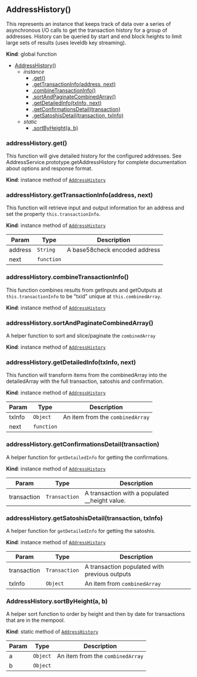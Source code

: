 <a name="AddressHistory"></a>
## AddressHistory()
This represents an instance that keeps track of data over a series of
asynchronous I/O calls to get the transaction history for a group of
addresses. History can be queried by start and end block heights to limit large sets
of results (uses leveldb key streaming).

**Kind**: global function  

* [AddressHistory()](#AddressHistory)
  * _instance_
    * [.get()](#AddressHistory+get)
    * [.getTransactionInfo(address, next)](#AddressHistory+getTransactionInfo)
    * [.combineTransactionInfo()](#AddressHistory+combineTransactionInfo)
    * [.sortAndPaginateCombinedArray()](#AddressHistory+sortAndPaginateCombinedArray)
    * [.getDetailedInfo(txInfo, next)](#AddressHistory+getDetailedInfo)
    * [.getConfirmationsDetail(transaction)](#AddressHistory+getConfirmationsDetail)
    * [.getSatoshisDetail(transaction, txInfo)](#AddressHistory+getSatoshisDetail)
  * _static_
    * [.sortByHeight(a, b)](#AddressHistory.sortByHeight)

<a name="AddressHistory+get"></a>
### addressHistory.get()
This function will give detailed history for the configured
addresses. See AddressService.prototype.getAddressHistory
for complete documentation about options and response format.

**Kind**: instance method of <code>[AddressHistory](#AddressHistory)</code>  
<a name="AddressHistory+getTransactionInfo"></a>
### addressHistory.getTransactionInfo(address, next)
This function will retrieve input and output information for an address
and set the property `this.transactionInfo`.

**Kind**: instance method of <code>[AddressHistory](#AddressHistory)</code>  

| Param | Type | Description |
| --- | --- | --- |
| address | <code>String</code> | A base58check encoded address |
| next | <code>function</code> |  |

<a name="AddressHistory+combineTransactionInfo"></a>
### addressHistory.combineTransactionInfo()
This function combines results from getInputs and getOutputs at
`this.transactionInfo` to be "txid" unique at `this.combinedArray`.

**Kind**: instance method of <code>[AddressHistory](#AddressHistory)</code>  
<a name="AddressHistory+sortAndPaginateCombinedArray"></a>
### addressHistory.sortAndPaginateCombinedArray()
A helper function to sort and slice/paginate the `combinedArray`

**Kind**: instance method of <code>[AddressHistory](#AddressHistory)</code>  
<a name="AddressHistory+getDetailedInfo"></a>
### addressHistory.getDetailedInfo(txInfo, next)
This function will transform items from the combinedArray into
the detailedArray with the full transaction, satoshis and confirmation.

**Kind**: instance method of <code>[AddressHistory](#AddressHistory)</code>  

| Param | Type | Description |
| --- | --- | --- |
| txInfo | <code>Object</code> | An item from the `combinedArray` |
| next | <code>function</code> |  |

<a name="AddressHistory+getConfirmationsDetail"></a>
### addressHistory.getConfirmationsDetail(transaction)
A helper function for `getDetailedInfo` for getting the confirmations.

**Kind**: instance method of <code>[AddressHistory](#AddressHistory)</code>  

| Param | Type | Description |
| --- | --- | --- |
| transaction | <code>Transaction</code> | A transaction with a populated __height value. |

<a name="AddressHistory+getSatoshisDetail"></a>
### addressHistory.getSatoshisDetail(transaction, txInfo)
A helper function for `getDetailedInfo` for getting the satoshis.

**Kind**: instance method of <code>[AddressHistory](#AddressHistory)</code>  

| Param | Type | Description |
| --- | --- | --- |
| transaction | <code>Transaction</code> | A transaction populated with previous outputs |
| txInfo | <code>Object</code> | An item from `combinedArray` |

<a name="AddressHistory.sortByHeight"></a>
### AddressHistory.sortByHeight(a, b)
A helper sort function to order by height and then by date
for transactions that are in the mempool.

**Kind**: static method of <code>[AddressHistory](#AddressHistory)</code>  

| Param | Type | Description |
| --- | --- | --- |
| a | <code>Object</code> | An item from the `combinedArray` |
| b | <code>Object</code> |  |

